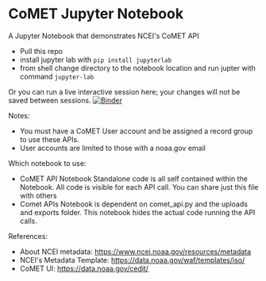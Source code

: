 # CoMET Jupyter Notebook
A Jupyter Notebook that demonstrates NCEI's CoMET API
- Pull this repo
- install jupyter lab with ```pip install jupyterlab```
- from shell change directory to the notebook location and run jupter with command ```jupyter-lab```

Or you can run a live interactive session here; your changes will not be saved between sessions. 
[![Binder](https://mybinder.org/badge_logo.svg)](https://mybinder.org/v2/gh/jerrilynnreeves/CoMET-Jupyter-Notebook.git/HEAD)

Notes:
- You must have a CoMET User account and be assigned a record group to use these APIs.
- User accounts are limited to those with a noaa.gov email

Which notebook to use:
- CoMET API Notebook Standalone code is all self contained within the Notebook. All code is visible for each API call. You can share just this file with others
- Comet APIs Notebook is dependent on comet_api.py and the uploads and exports folder. This notebook hides the actual code running the API calls.

References:
- About NCEI metadata: https://www.ncei.noaa.gov/resources/metadata
- NCEI's Metadata Template: https://data.noaa.gov/waf/templates/iso/
- CoMET UI: https://data.noaa.gov/cedit/
